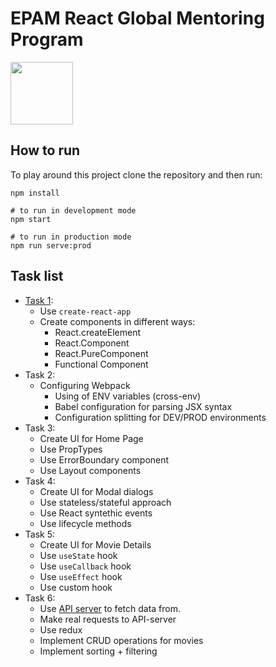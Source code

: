 # EPAM React Global Mentoring Program

<img src="https://cdn4.iconfinder.com/data/icons/logos-3/600/React.js_logo-512.png" width="100px"/>

## How to run
To play around this project clone the repository and then run:
```
npm install

# to run in development mode
npm start

# to run in production mode
npm run serve:prod
```

## Task list
- [Task 1](https://codesandbox.io/s/vigilant-gareth-8hn8v?file=/src/App.js):
  - Use `create-react-app`
  - Create components in different ways: 
    - React.createElement
    - React.Component
    - React.PureComponent
    - Functional Component
- Task 2:
  - Configuring Webpack
    - Using of ENV variables (cross-env)
    - Babel configuration for parsing JSX syntax
    - Configuration splitting for DEV/PROD environments
- Task 3:
  - Create UI for Home Page
  - Use PropTypes
  - Use ErrorBoundary component
  - Use Layout components
- Task 4:
  - Create UI for Modal dialogs
  - Use stateless/stateful approach
  - Use React syntethic events
  - Use lifecycle methods
- Task 5:
  - Create UI for Movie Details
  - Use `useState` hook
  - Use `useCallback` hook
  - Use `useEffect` hook
  - Use custom hook
- Task 6:
  - Use [API server](https://github.com/VarvaraZadnepriak/MoviesAPI.ReactJS) to fetch data from.
  - Make real requests to API-server
  - Use redux
  - Implement CRUD operations for movies
  - Implement sorting + filtering